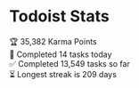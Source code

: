 
# Todoist Stats

<!-- TODO-IST:START -->
🏆  35,382 Karma Points           
🌸  Completed 14 tasks today           
✅  Completed 13,549 tasks so far           
⏳  Longest streak is 209 days
<!-- TODO-IST:END -->
